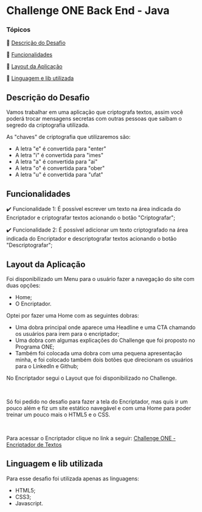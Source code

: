 # Challenge ONE Back End - Java

### Tópicos 

:small_blue_diamond: [Descrição do Desafio](#descrição-do-desafio)

:small_blue_diamond: [Funcionalidades](#funcionalidades)

:small_blue_diamond: [Layout da Aplicação](#layout-da-aplicação)

:small_blue_diamond: [Linguagem e lib utilizada](#linguagem-e-lib-utilizada)



## Descrição do Desafio

Vamos trabalhar em uma aplicação que criptografa textos, assim você poderá trocar mensagens secretas com outras pessoas que saibam o segredo da criptografia utilizada.

As "chaves" de criptografia que utilizaremos são:

- A letra "e" é convertida para "enter"
- A letra "i" é convertida para "imes"
- A letra "a" é convertida para "ai"
- A letra "o" é convertida para "ober"
- A letra "u" é convertida para "ufat"



## Funcionalidades

:heavy_check_mark: Funcionalidade 1: É possível escrever um texto na área indicada do Encriptador e criptografar textos acionando o botão "Criptografar";

:heavy_check_mark: Funcionalidade 2: É possível adicionar um texto criptografado na área indicada do Encriptador e descriptografar textos acionando o botão "Descriptografar";



## Layout da Aplicação 

Foi disponibilizado um Menu para o usuário fazer a navegação do site com duas opções:

- Home;
- O Encriptador.

Optei por fazer uma Home com as seguintes dobras:

- Uma dobra principal onde aparece uma Headline e uma CTA chamando os usuários para irem para o encriptador;
- Uma dobra com algumas explicações do Challenge que foi proposto no Programa ONE;
- Também foi colocada uma dobra com uma pequena apresentação minha, e foi colocado também dois botões que direcionam os usuários para o LinkedIn e Github;

No Encriptador segui o Layout que foi disponibilizado no Challenge.

<br>

Só foi pedido no desafio para fazer a tela do Encriptador, mas quis ir um pouco além e fiz um site estático navegável e com uma Home para poder treinar um pouco mais o HTML5  e o CSS.

<br>

Para acessar o Encriptador clique no link a seguir: [Challenge ONE - Encriptador de Textos](https://marcelofox4.github.io/challenge-programa-one-encriptador-de-textos/index.html)

## Linguagem e lib utilizada

Para esse desafio foi utilizada apenas as linguagens:

- HTML5;
- CSS3;
- Javascript.

​																												

